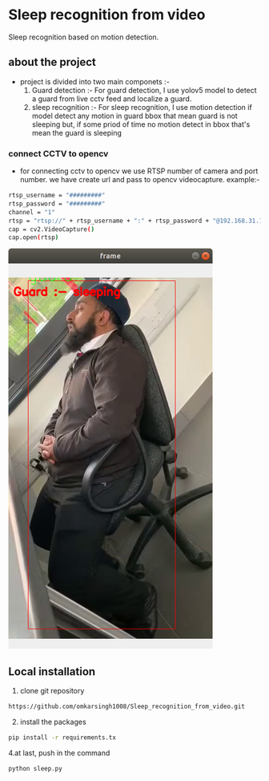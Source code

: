 # Sleep recognition from video
Sleep recognition based on motion detection.

## about the project

* project is divided into two main componets :- 
  1. Guard detection :- For guard detection, I use yolov5 model to detect a guard from live cctv feed and localize a guard. 
  2. sleep recognition :- For sleep recognition, I use motion detection if model detect any motion in guard bbox that mean guard is not sleeping but, if some priod of time no motion detect in bbox that's mean the guard is sleeping 


### connect CCTV to opencv
* for connecting cctv to opencv we use RTSP number of camera and port number. we have create url and pass to opencv videocapture.
example:-
```bash
rtsp_username = "#########"
rtsp_password = "#########"
channel = "1"
rtsp = "rtsp://" + rtsp_username + ":" + rtsp_password + "@192.168.31.19:554/Streaming/channels/" + channel + "02"
cap = cv2.VideoCapture()
cap.open(rtsp)
```

![alt text](https://github.com/omkarsingh1008/Sleep_recognition_from_video/blob/main/Screenshot%20from%202022-01-12%2015-43-02.png)


## Local installation
1. clone git repository
```bash
https://github.com/omkarsingh1008/Sleep_recognition_from_video.git
```
2. install the packages
```bash
pip install -r requirements.tx
```
4.at last, push in the command
```bash
python sleep.py
```

